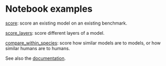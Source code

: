 # Notebook examples

[score](https://github.com/brain-score/language/blob/main/examples/score.ipynb): 
    score an existing model on an existing benchmark.

[score_layers](https://github.com/brain-score/language/blob/main/examples/score_layers.ipynb): 
    score different layers of a model.

[compare_within_species](https://github.com/brain-score/language/blob/main/examples/compare_within_species.ipynb): 
    score how similar models are to models, or how similar humans are to humans.

See also the [documentation](https://brain-score-language.readthedocs.io/).
